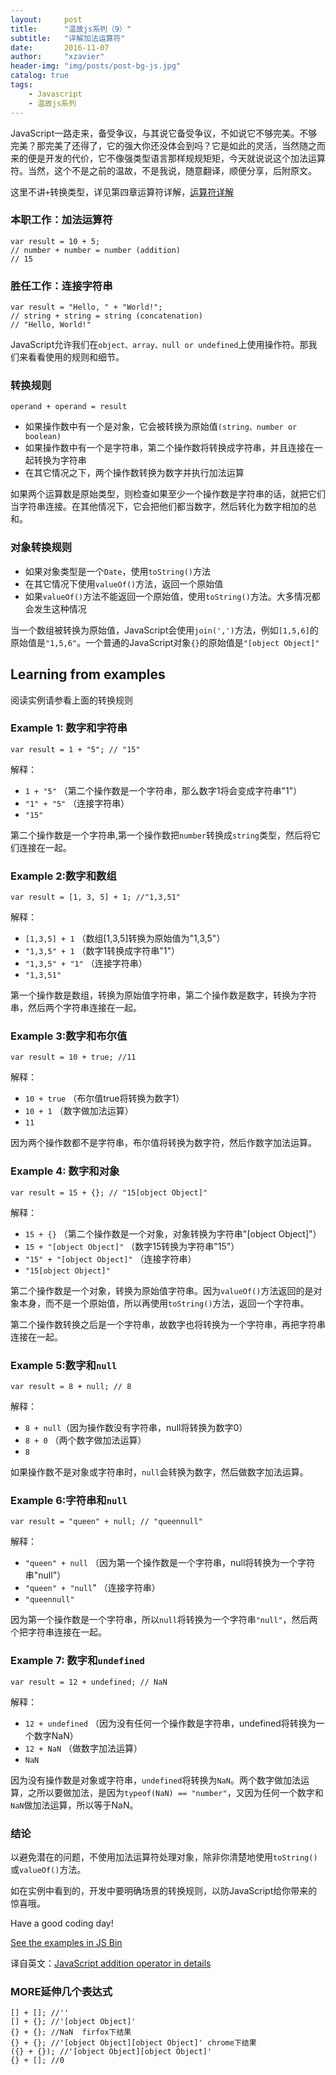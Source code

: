 ```yaml
---
layout:     post
title:      "温故js系列（9）"
subtitle:   "详解加法运算符"
date:       2016-11-07
author:     "xzavier"
header-img: "img/posts/post-bg-js.jpg"
catalog: true
tags:
    - Javascript
    - 温故js系列
---
```



JavaScript一路走来，备受争议，与其说它备受争议，不如说它不够完美。不够完美？那完美了还得了，它的强大你还没体会到吗？它是如此的灵活，当然随之而来的便是开发的代价，它不像强类型语言那样规规矩矩，今天就说说这个加法运算符。当然，这个不是之前的温故，不是我说，随意翻译，顺便分享，后附原文。

这里不讲`+`转换类型，详见第四章运算符详解，[运算符详解][1]

### 本职工作：加法运算符

    var result = 10 + 5;  
    // number + number = number (addition)
    // 15

### 胜任工作：连接字符串

    var result = "Hello, " + "World!";  
    // string + string = string (concatenation)
    // "Hello, World!"

JavaScript允许我们在`object、array、null or undefined`上使用操作符。那我们来看看使用的规则和细节。

### 转换规则

    operand + operand = result 

 - 如果操作数中有一个是对象，它会被转换为原始值`(string、number or boolean)`
 - 如果操作数中有一个是字符串，第二个操作数将转换成字符串，并且连接在一起转换为字符串
 - 在其它情况之下，两个操作数转换为数字并执行加法运算

如果两个运算数是原始类型，则检查如果至少一个操作数是字符串的话，就把它们当字符串连接。在其他情况下，它会把他们都当数字，然后转化为数字相加的总和。

### 对象转换规则

 - 如果对象类型是一个`Date`，使用`toString()`方法
 - 在其它情况下使用`valueOf()`方法，返回一个原始值
 - 如果`valueOf()`方法不能返回一个原始值，使用`toString()`方法。大多情况都会发生这种情况

当一个数组被转换为原始值，JavaScript会使用`join(',')`方法，例如`[1,5,6]`的原始值是`"1,5,6"`。一个普通的JavaScript对象`{}`的原始值是`"[object Object]"`

## Learning from examples

阅读实例请参看上面的转换规则

### Example 1: 数字和字符串

    var result = 1 + "5"; // "15"

解释：

 - `1 + "5"` （第二个操作数是一个字符串，那么数字1将会变成字符串"1"）
 - `"1" + "5"` （连接字符串）
 - `"15"`

第二个操作数是一个字符串,第一个操作数把`number`转换成`string`类型，然后将它们连接在一起。

### Example 2:数字和数组

    var result = [1, 3, 5] + 1; //"1,3,51"

解释：

 - `[1,3,5] + 1` （数组[1,3,5]转换为原始值为"1,3,5"）
 - `"1,3,5" + 1` （数字1转换成字符串"1"）
 - `"1,3,5" + "1"` （连接字符串）
 - `"1,3,51"`

第一个操作数是数组，转换为原始值字符串，第二个操作数是数字，转换为字符串，然后两个字符串连接在一起。

### Example 3:数字和布尔值

    var result = 10 + true; //11 

解释：

 - `10 + true` （布尔值true将转换为数字1）
 - `10 + 1` （数字做加法运算）
 - `11`

因为两个操作数都不是字符串，布尔值将转换为数字符，然后作数字加法运算。

### Example 4: 数字和对象

    var result = 15 + {}; // "15[object Object]"

解释：

 - `15 + {}` （第二个操作数是一个对象，对象转换为字符串"[object Object]"）
 - `15 + "[object Object]"` （数字15转换为字符串"15"）
 - `"15" + "[object Object]"` （连接字符串）
 - `"15[object Object]"`

第二个操作数是一个对象，转换为原始值字符串。因为`valueOf()`方法返回的是对象本身，而不是一个原始值，所以再使用`toString()`方法，返回一个字符串。

第二个操作数转换之后是一个字符串，故数字也将转换为一个字符串，再把字符串连接在一起。

### Example 5:数字和`null`

    var result = 8 + null; // 8

解释：

 - `8 + null`（因为操作数没有字符串，null将转换为数字0）
 - `8 + 0` （两个数字做加法运算）
 - `8`

如果操作数不是对象或字符串时，`null`会转换为数字，然后做数字加法运算。

### Example 6:字符串和`null`

    var result = "queen" + null; // "queennull"

解释：

 - `"queen" + null` （因为第一个操作数是一个字符串，null将转换为一个字符串"null"）
 - `"queen" + "null`" （连接字符串）
 - `"queennull"`

因为第一个操作数是一个字符串，所以`null`将转换为一个字符串`"null"`，然后两个把字符串连接在一起。

### Example 7: 数字和`undefined`

    var result = 12 + undefined; // NaN

解释：

 - `12 + undefined` （因为没有任何一个操作数是字符串，undefined将转换为一个数字NaN）
 - `12 + NaN` （做数字加法运算）
 - `NaN`

因为没有操作数是对象或字符串，`undefined`将转换为`NaN`。两个数字做加法运算，之所以要做加法，是因为`typeof(NaN) == "number"`，又因为任何一个数字和`NaN`做加法运算，所以等于NaN。

### 结论

以避免潜在的问题，不使用加法运算符处理对象，除非你清楚地使用`toString()`或`valueOf()`方法。

如在实例中看到的，开发中要明确场景的转换规则，以防JavaScript给你带来的惊喜哦。

Have a good coding day!


[See the examples in JS Bin][2]

译自英文：[JavaScript addition operator in details][3]


### MORE延伸几个表达式

    [] + []; //''
    [] + {}; //'[object Object]'
    {} + {}; //NaN  firfox下结果
    {} + {}; //'[object Object][object Object]' chrome下结果
    ({} + {}); //'[object Object][object Object]'
    {} + []; //0


  [1]: /2016/07/12/taste-js-logical-operators/
  [2]: http://jsbin.com/fiwemir/2/edit?js,console
  [3]: https://rainsoft.io/javascriptss-addition-operator-demystified/